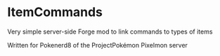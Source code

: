 # ItemCommands
Very simple server-side Forge mod to link commands to types of items

Written for Pokenerd8 of the ProjectPokémon Pixelmon server
